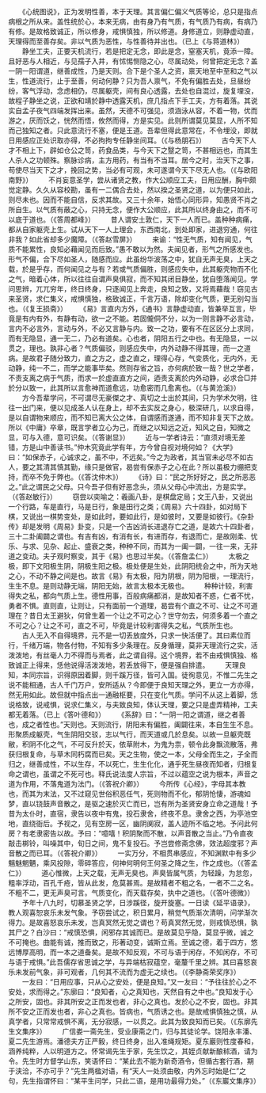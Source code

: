 <!-- { "loadSidebar": true } -->
　　《心统图说》，正为发明性善，本于天理。其言偏仁偏义气质等论，总只是指点病根之所从来。盖性统於心，本来无病，由有身乃有气质，有气质乃有病，有病乃有修。是故格致诚正，所以修身，戒惧慎独，所以修道。身修道立，则静虚动直，天理得而至善存矣。非以气质为恶性，与性善待并出也。（已上《与蒋道林》）
　　静坐工夫，正要天机流行，若是把定无念，即此是念，窒塞天机，竟添一障。且好恶与人相近，与见孺子入井，有怵惕恻隐之心，尽属动处，何曾把定无念？盖一阴一阳谓道，继善成性，乃是天则。合下是个圣人之资，禀天地至中至和之气以生，性道流行，止于至善，何动何静？只为吾人禀气，不免有偏胜去处，旦昼纷纷，客气浮动，念虑相仍，尽属躯壳，间有良心透露，去处也自混过，旋复埋没，故程子静坐之说，正欲和靖於静中透露天机，庶几指点下手工夫，方有着落。其说实自孟子夜气四端发挥出来。虽然，天德不可强见，须涵泳从容，不着一物，优而游之，厌而饫之，恍然而悟，攸然而得，方是实见。此则所谓莫见莫显，人所不知而己独知之者。只此意流行不塞，便是王道。吾辈但得此意常在，不令埋没，即就日用感应正处识取亦得，不必拘拘专任静坐间耳。（《与杨朋石》）
　　古今天下人才不相上下，辟如仓公之笥，药食品类，与今天下之毉之笥，不甚相远也，而其生人杀人之功顿殊。察脉诊病，主方用药，有当有不当耳。居今之时，治天下之事，苟使尽当天下之才，挽回之势，当必有可观，未可遂谓今天下尽无人也。（《与欧阳南野》）
　　不肖妄意圣学，尝从诸贤之教，作大公顺应工夫，日用应酬，胸中颇觉定静。久久从容校勘，虽有一二偶合去处，然以揆之圣贤之道，以为便只如此，则尽未也。因而不能自信，反求其故。又三十余年，始悟心同形异，知愚贤不肖之所自生。以气质有蔽之心，只持无念，便作大公顺应，此其所以终身由之，而不可以底于道也。（《答周都峰》）
　　昔人谓安土敦仁，天下一人而已。盖种种病痛，都从自家躯壳上生。试从天下一人上理会，东西南北，到处即家，进退穷通，何往非我？如此省却多少魔障。（《答赵雪屏》）
　　来谕：“性无气质，知有闻见，气质不能累性，良知必藉闻见而后致。”愚不敢以为然。夫闻见者，形气之所感发也。形气不偏，合下尽如圣人，随感而应。此虽纷华波荡之中，犹自无声无臭，上天之载，於是乎存，而何闻见之与有？若或气质偏胜，则感应失中，此其躯壳物而不化之气，暗着心体，所以往往自谓声臭俱寂，而不知其闭目静坐，犹自堕落闻见。学问思辨，兀兀穷年，终日终身，只逐闻见上奔走，良知之致，又将焉藉哉！窃见古来圣贤，求仁集义，戒惧慎独，格致诚正，千言万语，除却变化气质，更无别勾当也。（《复王损斋》）
　　《易》言直内方外，《通书》言静虚动直，皆兼举互言，毕竟是有内有外，有静有动，欲一之不能。若固儱侗不分，以为一则言静不必言动，言内不必言外，言动与外，不必又言静与内。致一之功，要有不在区区分上求同，而有无隐显，通一无二，乃必有道矣。心也者，阴阳五行之中也。有无隐显，一以贯之，理也。孰非心者？气质偏驳，则感应失中，内外动静不得其理，而一之道病。是故君子随分致力，直之方之，虚之直之，理得心存，气变质化，无内外，无动静，纯一不二，而学之能事毕矣。然则存省之旨，亦何病於致一哉？世之学者，不责支离之病于气质，而求一於虚直直方之间，迺责支离於内外动静，必求合□并於分以致一，此其所以言愈神而道愈远，功愈密而几愈离也。（《与黄沧溪》）
　　方今吾辈学问，不可谓尽无豪傑之才、真切之士出於其间，只为学术欠明，往往一出门来，便以见成圣人认在身上，却不去实反之身心，极深研几，以求自得，是以自谓物来顺应，而不知已离大公之体，自谓感而遂通，而不知非复天下之故。所以《中庸》卒章，既言学者立心为己，而继之以知远之近，知风之自，知微之显，可与入德，意可识矣。（《答谢显》）
　　近与一学者诗云：“直须对境无差错，方是山中善读书。”仲木究竟此学有年，方今曾自视对境何如？《大学》曰：“如保赤子，心诚求之，虽不中，不远矣。”今之为政者，其当官未必尽不如古人，要之其清其慎其勤，缘只是做官，曷尝有保赤子之心在此？所以虽极力绷把支持，而卒不免于弊也。（《答沈仲木》）
　　《诗》曰：“民之所好好之，民之所恶恶之。”此之谓民之父母。只今吾子但有好恶念头，须从父母心中流出，方是实学。（《答赵敏行》）
　　窃尝以奕喻之：羲画八卦，是棋盘定局；文王八卦，又说出一个行路，车是直行，马是日行，象是田行之类；《周易》六十四卦，如对局下棋，又说出一棋势变处，是如此时，要如此行，是如彼时，又要是如彼行。《杂卦传》却是发明《周易》卦变，只是一个吉凶消长进退存亡之道，是故六十四卦者，三十二卦阖闢之谓也。有吉有凶，有消有长，有进而存，有退而亡，是故刚柔、忧乐、与求、见杂、起止、盛衰之类，种种不同，而其为一阖一闢，一往一来，无非道之变动。夫子观时察变，其于《易》也思过半矣。（《答詹孟仁》）
　　太极之极，即下文阳极生阴，阴极生阳之极。极处便是生处，此阴阳统会之中，所为天地之心，不动不静之间是也。故言《易》有太极，阳为阴根，阴为阳根，一理流行，生生不息。是则动静无端，阴阳无始，故言太极本无极也。
　　种种计较，利害得失之私，都向气质上生。德性用事，百般病痛都消，是故知者不惑，仁者不忧，勇者不惧。直则直，让则让，只有面前一个道理，曷尝有个直之不可、让之不可道理在？昔日太王避狄，何曾生着一个让之不可之心？世守勿去，何须多着一个直之不可之心？让之不可，直之不可，毕竟是计较利害得失之私，气质所生也。
　　古人无入不自得境界，元不是一切丢放度外，只求一快活便了。其曰素位而行，千绪万端，物各付物，不知有多少条理在。反身循理，莫非天理流行之实，活泼泼地，有丝毫人力不得而与焉者，此之谓自得。这个境界，若不由戒惧慎独、格致诚正上得来，恁他说得活泼泼地，若丢放得下，便是强自排遣。
　　天理良知，本同宗旨，识得原因着脚，则千蹊万径，皆可入国。徒徇意见，不惟二先生之说不能相通，古人千门万户，安所适从？今即便于良知天理之外，更立一方亦得，然无用如此。故但就中指点出一通融枢要，只在变化气质。学问不从这上着脚，恁说格致，说戒惧，说求仁集义，与夫致良知，体认天理，要之只是虚弄精神，工夫都无着落。（已上《答叶德和》）
　　《系辞》曰：“一阴一阳之谓道，继之者善也，成之者性也。”天则也。天则流行，阴阳未有偏胜，阖闢往来，本自生生不息。形聚质成躯壳，气生阴阳交驳，志以气行，而天道或几於息矣。以故一旦躯壳既敝，积阴不化之气，不可反升於天，依草附木，为鬼为祟，顿令此身飘流散落，弗获归根复命，与草木同朽腐而已矣。天之生物，使之一本，父母全而生之，子全而归之，继善成性，不以生存，不以死亡，生生化化，通乎死生昼夜而知者，归根复命之谓也，虽谓之不死可也。释氏说法度人宗旨，不过以蕴空之说为根本，声音之道为作用，不落鬼道为法门。（《答祝介卿》）
　　今所传《心经》，字母其本教也，而其为末法，又不过窥见世俗积恶任气，死则物而不化，郁阴怆悽，游魂如梦，直以铙鼓声音散之，是驱之速於灭亡而已，岂有所为圣贤安身立命之道哉！予昔为太仆时，直宿，隶告以夜中有鬼，投石隶舍，终夜不息。隶舍之西，为亭池空地，直绕衙后。予视之，见有空房一区，幽阴阒寂，盖人迹所不临之地。予问此何房？有老隶密告以故。予曰：“噫嘻！积阴聚而不散，以声音散之当止。”乃令直夜敲击梆铃，叫噪其中，旬日之间，鬼不复投石。予岂尝修斋念佛，效法超度邪？声音散之而已耳。（《答祝介卿》）
　　一实万分，不相贯串感应，不知渊默中有多少魑魅魍魉，乘风投隙，零碎答应，何神何明何王何圣之降之生，作之成也。（《答孟仁》）
　　道心惟微，上天之载，无声无臭也。声臭皆属气质，为轻躁，为怠忽，粗率浮动，百孔千疮，皆从此发，危莫甚焉。是故精者不粗之名，一者不二之名。不粗不二，更无声臭可言。气质变化，而天载存矣，执中之道也。（《答叶德微》）
　　予年十八九时，切慕圣贤之学，日涉蹊径，旋开旋塞。一日读《延平语录》，教人观喜恕哀乐未发气象。予窃尝试之，积日累月，稍觉气质渐次清明，问学渐次得力。是故喜怒哀乐未发，岂真冥然无觉之谓也？苟真冥然无觉，则戒慎恐惧，孰其尸之？白沙曰：“戒慎恐惧，闲邪存其诚而已。是故莫见乎隐，莫显乎微，诚之不可掩也。曲能有诚，推而致之，形著动变，诚斯立焉。至诚之德，着于四方，悠远博厚高明，而一本之道备矣。是故不知反观，不可与语于闲存，不知闲存，不可与语于戒惧。”此吾儒存省思诚之学，与异端枯寂蕴空，毫釐千里之辨。其曰喜怒哀乐未发前气象，非可观者，几何其不流而为虚无之续也。（《李静斋荣奖序》）
　　一友曰：“日用应事，只从心之安处，便是良知。”又一友曰：“予往往於心之不安处，求而得之。”东廓曰：“良知者，心之真知也，天然自有之中也。”良知发于心之所安，固也。非其所安之正而发也者，非心之真也。发於心之不安，固也。非其所不安之正而发也者，非心之真也。皆病也，气质诱之也。是故戒惧慎独之慎，从真学者，只常常戒惧不离，无分寂感，一以贯之。此其为致良知而已矣。（《东廓先生文集序》）
　　广信娄一斋先生，受业康斋之门，归与其徒论学。饶阳永丰潘、夏二先生游焉。潘德夫方正严毅，终日终身，出入准绳规矩。夏东巖则性度春和，涵养纯粹，人以明道方之。怀常谒先生于家，先生饮之，其姪贞献新酿秫酒，请为令。先生时方督学山东，笑语怀曰：“某此去不能为新奇酒令，但循古套行酒，期于浃洽，不亦可乎？”先生两楹对语，有“天人一处须由敬，内外忘时始是仁”之句，先生指谓怀曰：“某平生问学，只此二语，是用功最得力处。”（《东巖文集序》）

